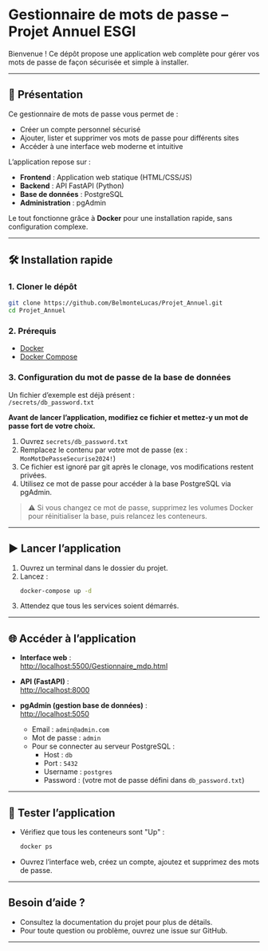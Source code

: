 # Gestionnaire de mots de passe – Projet Annuel ESGI

Bienvenue ! Ce dépôt propose une application web complète pour gérer vos mots de passe de façon sécurisée et simple à installer.

---

## 🚀 Présentation

Ce gestionnaire de mots de passe vous permet de :
- Créer un compte personnel sécurisé
- Ajouter, lister et supprimer vos mots de passe pour différents sites
- Accéder à une interface web moderne et intuitive

L’application repose sur :
- **Frontend** : Application web statique (HTML/CSS/JS)
- **Backend** : API FastAPI (Python)
- **Base de données** : PostgreSQL
- **Administration** : pgAdmin

Le tout fonctionne grâce à **Docker** pour une installation rapide, sans configuration complexe.

---

## 🛠️ Installation rapide

### 1. Cloner le dépôt

```sh
git clone https://github.com/BelmonteLucas/Projet_Annuel.git
cd Projet_Annuel
```

### 2. Prérequis

- [Docker](https://www.docker.com/products/docker-desktop)
- [Docker Compose](https://docs.docker.com/compose/)

### 3. Configuration du mot de passe de la base de données

Un fichier d’exemple est déjà présent :  
`/secrets/db_password.txt`

**Avant de lancer l’application, modifiez ce fichier et mettez-y un mot de passe fort de votre choix.**

1. Ouvrez `secrets/db_password.txt`
2. Remplacez le contenu par votre mot de passe (ex : `MonMotDePasseSecurise2024!`)
3. Ce fichier est ignoré par git après le clonage, vos modifications restent privées.
4. Utilisez ce mot de passe pour accéder à la base PostgreSQL via pgAdmin.

> ⚠️ Si vous changez ce mot de passe, supprimez les volumes Docker pour réinitialiser la base, puis relancez les conteneurs.

---

## ▶️ Lancer l’application

1. Ouvrez un terminal dans le dossier du projet.
2. Lancez :
   ```sh
   docker-compose up -d
   ```
3. Attendez que tous les services soient démarrés.

---

## 🌐 Accéder à l’application

- **Interface web** :  
  [http://localhost:5500/Gestionnaire_mdp.html](http://localhost:5500/Gestionnaire_mdp.html)

- **API (FastAPI)** :  
  [http://localhost:8000](http://localhost:8000)

- **pgAdmin (gestion base de données)** :  
  [http://localhost:5050](http://localhost:5050)  
  - Email : `admin@admin.com`
  - Mot de passe : `admin`
  - Pour se connecter au serveur PostgreSQL :  
    - Host : `db`
    - Port : `5432`
    - Username : `postgres`
    - Password : (votre mot de passe défini dans `db_password.txt`)

---

## 🧪 Tester l’application

- Vérifiez que tous les conteneurs sont "Up" :
   ```sh
   docker ps
   ```
- Ouvrez l’interface web, créez un compte, ajoutez et supprimez des mots de passe.

---

## Besoin d’aide ?

- Consultez la documentation du projet pour plus de détails.
- Pour toute question ou problème, ouvrez une issue sur GitHub.

---
